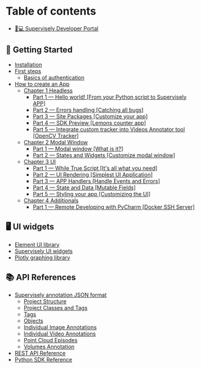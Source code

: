 # Table of contents

* [👨💻 Supervisely Developer Portal](README.md)

## 🎉 Getting Started

* [Installation](getting-started/installation.md)
* [First steps](getting-started/first-steps/README.md)
  * [Basics of authentication](getting-started/first-steps/basics-of-authentication.md)
* [How to create an App](getting-started/tutorial-old/README.md)
  * [Chapter 1 Headless](getting-started/tutorial-old/chapter-1-headless.md)
    * [Part 1 — Hello world! \[From your Python script to Supervisely APP\]](getting-started/tutorial-old/chapter-1-headless/part-1-hello-world-from-your-python-script-to-supervisely-app.md)
    * [Part 2 — Errors handling \[Catching all bugs\]](getting-started/tutorial-old/chapter-1-headless/part-2-errors-handling-catching-all-bugs.md)
    * [Part 3 — Site Packages \[Customize your app\]](getting-started/tutorial-old/chapter-1-headless/part-3-site-packages-customize-your-app.md)
    * [Part 4 — SDK Preview \[Lemons counter app\]](getting-started/tutorial-old/chapter-1-headless/part-4-sdk-preview-lemons-counter-app.md)
    * [Part 5 — Integrate custom tracker into Videos Annotator tool \[OpenCV Tracker\]](getting-started/tutorial-old/chapter-1-headless/part-5-integrate-custom-tracker-into-videos-annotator-tool-opencv-tracker.md)
  * [Chapter 2 Modal Window](getting-started/tutorial-old/chapter-2-modal-window.md)
    * [Part 1 — Modal window \[What is it?\]](getting-started/tutorial-old/chapter-2-modal-window/part-1-modal-window-what-is-it.md)
    * [Part 2 — States and Widgets \[Customize modal window\]](getting-started/tutorial-old/chapter-2-modal-window/part-2-states-and-widgets-customize-modal-window.md)
  * [Chapter 3 UI](getting-started/tutorial-old/chapter-3-ui.md)
    * [Part 1 — While True Script \[It's all what you need\]](getting-started/tutorial-old/chapter-3-ui/part-1-while-true-script-its-all-what-you-need.md)
    * [Part 2 — UI Rendering \[Simplest UI Application\]](getting-started/tutorial-old/chapter-3-ui/part-2-ui-rendering-simplest-ui-application.md)
    * [Part 3 — APP Handlers \[Handle Events and Errors\]](getting-started/tutorial-old/chapter-3-ui/part-3-app-handlers-handle-events-and-errors.md)
    * [Part 4 — State and Data \[Mutable Fields\]](getting-started/tutorial-old/chapter-3-ui/part-4-state-and-data-mutable-fields.md)
    * [Part 5 — Styling your app \[Customizing the UI\]](getting-started/tutorial-old/chapter-3-ui/part-5-styling-your-app-customizing-the-ui.md)
  * [Chapter 4 Additionals](getting-started/tutorial-old/chapter-4-additionals.md)
    * [Part 1 — Remote Developing with PyCharm \[Docker SSH Server\]](getting-started/tutorial-old/chapter-4-additionals/part-1-remote-developing-with-pycharm-docker-ssh-server.md)

## 🖥 UI widgets

* [Element UI library](https://element.eleme.io/1.4/#/en-US/component/button)
* [Supervisely UI widgets](https://ecosystem.supervise.ly/docs/table)
* [Plotly graphing library](https://plotly.com/python/)

## 📚 API References

* [Supervisely annotation JSON format](api-references/supervisely-annotation-json-format/README.md)
  * [Project Structure](api-references/supervisely-annotation-json-format/project-structure.md)
  * [Project Classes and Tags](api-references/supervisely-annotation-json-format/project-classes-and-tags.md)
  * [Tags](api-references/supervisely-annotation-json-format/tags.md)
  * [Objects](api-references/supervisely-annotation-json-format/objects.md)
  * [Individual Image Annotations](api-references/supervisely-annotation-json-format/individual-image-annotations.md)
  * [Individual Video Annotations](api-references/supervisely-annotation-json-format/individual-video-annotations.md)
  * [Point Cloud Episodes](api-references/supervisely-annotation-json-format/point-cloud-episodes.md)
  * [Volumes Annotation](api-references/supervisely-annotation-json-format/volumes-annotation.md)
* [REST API Reference](https://api.docs.supervise.ly/)
* [Python SDK Reference](https://supervisely.readthedocs.io/en/latest/sdk\_packages.html)
